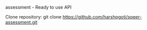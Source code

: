 assessment - Ready to use API

Clone repository:
git clone https://github.com/harshpgoti/speer-assessment.git <folder name>